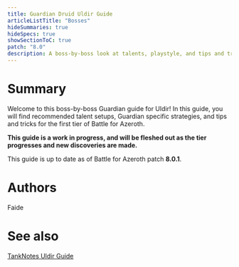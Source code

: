 ```yaml
---
title: Guardian Druid Uldir Guide
articleListTitle: "Bosses"
hideSummaries: true
hideSpecs: true
showSectionToC: true
patch: "8.0"
description: A boss-by-boss look at talents, playstyle, and tips and tricks for Guardian Druids in Uldir.
---
```


Summary 
===
Welcome to this boss-by-boss Guardian guide for Uldir! In this guide, you will find recommended talent setups, Guardian specific strategies, and tips and tricks for the first tier of Battle for Azeroth.

**This guide is a work in progress, and will be fleshed out as the tier progresses and new discoveries are made.**

This guide is up to date as of Battle for Azeroth patch **8.0.1**.

Authors
===
Faide

See also
===
[TankNotes Uldir Guide](https://tanknotes.tk/)
